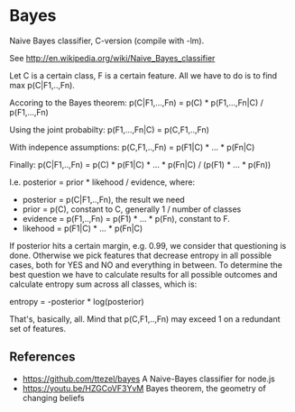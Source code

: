 # Bayes

Naive Bayes classifier, C-version (compile with -lm).

See http://en.wikipedia.org/wiki/Naive_Bayes_classifier

Let C is a certain class, F is a certain feature. All we have to do is to find max p(C|F1,..,Fn).

Accoring to the Bayes theorem: p(C|F1,...,Fn) = p(C) * p(F1,...,Fn|C) / p(F1,...,Fn)

Using the joint probabilty: p(F1,...,Fn|C) = p(C,F1,..,Fn)

With indepence assumptions: p(C,F1,..,Fn) = p(F1|C) * ... * p(Fn|C)

Finally: p(C|F1,..,Fn) = p(C) * p(F1|C) * ... * p(Fn|C) / (p(F1) * ... * p(Fn))

I.e. posterior = prior * likehood / evidence, where:

* posterior = p(C|F1,..,Fn), the result we need
* prior = p(C), constant to C, generally 1 / number of classes
* evidence = p(F1,..,Fn) = p(F1) * ... * p(Fn), constant to F.
* likehood = p(F1|C) * ... * p(Fn|C)

If posterior hits a certain margin, e.g. 0.99, we consider that questioning is done.
Otherwise we pick features that decrease entropy in all possible cases,
both for YES and NO and everything in between.
To determine the best question we have to calculate results for all possible outcomes
and calculate entropy sum across all classes, which is:

entropy = -posterior * log(posterior)

That's, basically, all. Mind that p(C,F1,..,Fn) may exceed 1 on a redundant set of features.


## References

* https://github.com/ttezel/bayes A Naive-Bayes classifier for node.js
* https://youtu.be/HZGCoVF3YvM Bayes theorem, the geometry of changing beliefs
